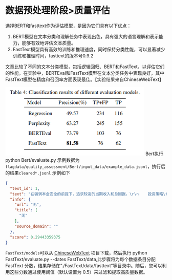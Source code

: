 # 数据预处理阶段>质量评估
选择BERT和fasttext作为评估模型，是因为它们具有以下优点：

1. BERT模型在文本分类和理解任务中表现出色，具有强大的语言理解和表示能力，能够有效地评估文本质量。
2. FastText模型具有高效的训练和推理速度，同时保持分类性能，可以显著减少训练和推理时间，fasttext的版本号0.9.2

文章比较了不同的文本分类模型，包括逻辑回归、BERT和FastText，以评估它们的性能。在实验中，BERTEval和FastText模型在文本分类任务中表现良好，其中FastText模型在精度和召回率方面表现最佳。【实验结果来自ChineseWebText】

![Classification results of different evaluation models.](quality_assessment.png)
Bert执行 python Bert/evaluate.py
示例数据为 `flagdata/quality_assessment/Bert/input_data/example_data.jsonl`，执行后的结果`cleared*.jsonl` 示例如下

```json
{
  "text_id": 1,
  "text": "在强调本金安全的前提下，追求较高的当期收入和总回报。\r\n    投资策略\t本基金将在遵守投资纪律并有效管理风险的基础上，通过价值分析，结合自上而下确定投资策略和自下而上个券选择的程序，采取久期偏离、收益率曲线配置和类属配置等积极投资策略，发现、确认并利用市场失衡实现组合增值......",
  "info": {
    "url": "无",
    "title": [
      "无"
    ],
    "source_domain": ""
  },
  "score": 0.29443359375
}
```

`FastText/models`可以从 [ChineseWebText](https://github.com/CASIA-LM/ChineseWebText) 项目下载，然后执行 python
FastText/evaluate.py --dates FastText/data,此步骤将为每个数据条目分配 FastText
分数，结果存储在“./FastText/data/fasttext”等目录中。随后，您可以利用这些分数通过使用阈值（默认设置为 0.5）来过滤和提取高质量数据。